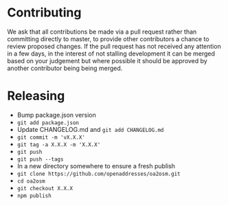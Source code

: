 # Contributing

We ask that all contributions be made via a pull request rather than committing directly to master, to provide other contributors a chance to review proposed changes. If the pull request has not received any attention in a few days, in the interest of not stalling development it can be merged based on your judgement but where possible it should be approved by another contributor being being merged.

# Releasing

- Bump package.json version
- `git add package.json`
- Update CHANGELOG.md and `git add CHANGELOG.md`
- `git commit -m 'vX.X.X'`
- `git tag -a X.X.X -m 'X.X.X'`
- `git push`
- `git push --tags`
- In a new directory somewhere to ensure a fresh publish
- `git clone https://github.com/openaddresses/oa2osm.git`
- `cd oa2osm`
- `git checkout X.X.X`
- `npm publish`
